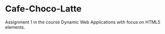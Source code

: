 # Cafe-Choco-Latte
Assignment 1 in the course Dynamic Web Applications with focus on HTML5 elements.
